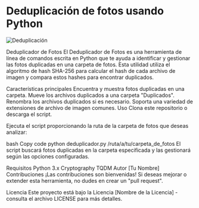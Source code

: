 # Deduplicación de fotos usando Python
![Deduplicación](https://github.com/globosc/dedup_photos/assets/71105387/e55ed299-500f-44ab-a843-7b3b3e7db79c)

Deduplicador de Fotos
El Deduplicador de Fotos es una herramienta de línea de comandos escrita en Python que te ayuda a identificar y gestionar las fotos duplicadas en una carpeta de fotos. Esta utilidad utiliza el algoritmo de hash SHA-256 para calcular el hash de cada archivo de imagen y compara estos hashes para encontrar duplicados.

Características principales
Encuentra y muestra fotos duplicadas en una carpeta.
Mueve los archivos duplicados a una carpeta "Duplicados".
Renombra los archivos duplicados si es necesario.
Soporta una variedad de extensiones de archivo de imagen comunes.
Uso
Clona este repositorio o descarga el script.

Ejecuta el script proporcionando la ruta de la carpeta de fotos que deseas analizar:

bash
Copy code
python deduplicador.py /ruta/a/tu/carpeta_de_fotos
El script buscará fotos duplicadas en la carpeta especificada y las gestionará según las opciones configuradas.

Requisitos
Python 3.x
Cryptography
TQDM
Autor
[Tu Nombre]
Contribuciones
¡Las contribuciones son bienvenidas! Si deseas mejorar o extender esta herramienta, no dudes en crear un "pull request".

Licencia
Este proyecto está bajo la Licencia [Nombre de la Licencia] - consulta el archivo LICENSE para más detalles.


